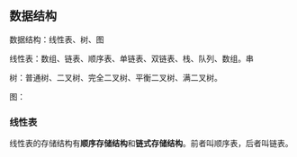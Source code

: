 ## 数据结构

数据结构：线性表、树、图



线性表：数组、链表、顺序表、单链表、双链表、栈、队列、数组。串



树：普通树、二叉树、完全二叉树、平衡二叉树、满二叉树。



图：







### 线性表

线性表的存储结构有**顺序存储结构**和**链式存储结构**。前者叫顺序表，后者叫链表。
